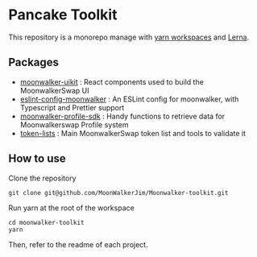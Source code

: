# Pancake Toolkit

This repository is a monorepo manage with [yarn workspaces](https://classic.yarnpkg.com/en/docs/workspaces/) and [Lerna](https://lerna.js.org/).

## Packages

- [moonwalker-uikit](https://github.com/MoonWalkerJim/Moonwalker-toolkit/tree/main/packages/moonwalker-uikit) : React components used to build the MoonwalkerSwap UI
- [eslint-config-moonwalker](https://github.com/MoonWalkerJim/Moonwalker-toolkit/tree/main/packages/eslint-config-moonwalker) : An ESLint config for moonwalker, with Typescript and Prettier support
- [moonwalker-profile-sdk](https://github.com/MoonWalkerJim/Moonwalker-toolkit/tree/main/packages/moonwalker-profile-sdk) : Handy functions to retrieve data for Moonwalkerswap Profile system
- [token-lists](https://github.com/MoonWalkerJim/Moonwalker-toolkit/tree/main/packages/token-lists) : Main MoonwalkerSwap token list and tools to validate it

## How to use

Clone the repository

```
git clone git@github.com/MoonWalkerJim/Moonwalker-toolkit.git
```

Run yarn at the root of the workspace

```
cd moonwalker-toolkit
yarn
```

Then, refer to the readme of each project.
